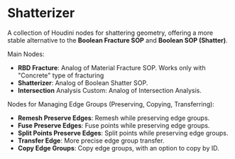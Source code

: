 # Shatterizer
A collection of Houdini nodes for shattering geometry, offering a more stable alternative to the **Boolean Fracture SOP** and **Boolean SOP (Shatter)**.


Main Nodes:
- **RBD Fracture**: Analog of Material Fracture SOP. Works only with "Concrete" type of fracturing
- **Shatterizer**: Analog of Boolean Shatter SOP. 
- **Intersection** Analysis Custom: Analog of Intersection Analysis.

Nodes for Managing Edge Groups (Preserving, Copying, Transferring):
- **Remesh Preserve Edges**: Remesh while preserving edge groups.
- **Fuse Preserve Edges**: Fuse points while preserving edge groups.
- **Split Points Preserve Edges**: Split points while preserving edge groups.
- **Transfer Edge**: More precise edge group transfer.
- **Copy Edge Groups**: Copy edge groups, with an option to copy by ID.

